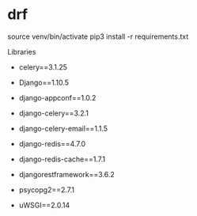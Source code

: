 # drf

source venv/bin/activate
pip3 install -r requirements.txt

Libraries
 - celery==3.1.25 
 - Django==1.10.5 
 
 - django-appconf==1.0.2 
 
 - django-celery==3.2.1 
 
 - django-celery-email==1.1.5
 
 - django-redis==4.7.0
 
 - django-redis-cache==1.7.1
 
 - djangorestframework==3.6.2
 
 - psycopg2==2.7.1
 
 - uWSGI==2.0.14
 
